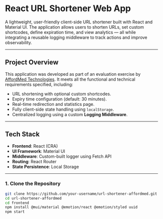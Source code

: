 # React URL Shortener Web App

A lightweight, user-friendly client-side URL shortener built with React and Material UI. The application allows users to shorten URLs, set custom shortcodes, define expiration time, and view analytics — all while integrating a reusable logging middleware to track actions and improve observability.

---

## Project Overview

This application was developed as part of an evaluation exercise by [AffordMed Technologies](https://affordmed.com). It meets all the functional and technical requirements specified, including:

- URL shortening with optional custom shortcodes.
- Expiry time configuration (default: 30 minutes).
- Real-time redirection and statistics page.
- Fully client-side state handling using `localStorage`.
- Centralized logging using a custom **Logging Middleware**.

---

## Tech Stack

- **Frontend**: React (CRA)
- **UI Framework**: Material UI
- **Middleware**: Custom-built logger using Fetch API
- **Routing**: React Router
- **State Persistence**: Local Storage

---

### 1. Clone the Repository

```bash
git clone https://github.com/your-username/url-shortener-affordmed.git
cd url-shortener-affordmed
cd frontend
npm install @mui/material @emotion/react @emotion/styled uuid
npm start
